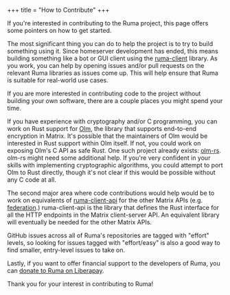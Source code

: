 +++
title = "How to Contribute"
+++

If you're interested in contributing to the Ruma project, this page offers some pointers on how to get started.

The most significant thing you can do to help the project is to try to build something using it.
Since homeserver development has ended, this means building something like a bot or GUI client using the [ruma-client](/docs/crates/ruma-client/) library.
As you work, you can help by opening issues and/or pull requests on the relevant Ruma libraries as issues come up.
This will help ensure that Ruma is suitable for real-world use cases.

If you are more interested in contributing code to the project without building your own software, there are a couple places you might spend your time.

If you have experience with cryptography and/or C programming, you can work on Rust support for [Olm](https://gitlab.matrix.org/matrix-org/olm), the library that supports end-to-end encryption in Matrix.
It's possible that the maintainers of Olm would be interested in Rust support within Olm itself.
If not, you could work on exposing Olm's C API as safe Rust.
One such project already exists: [olm-rs](https://crates.io/crates/olm-rs).
olm-rs might need some additional help.
If you're very confident in your skills with implementing cryptographic algorithms, you could attempt to port Olm to Rust directly, though it's not clear if this would be possible without any C code at all.

The second major area where code contributions would help would be to work on equivalents of [ruma-client-api](/docs/crates/ruma-client-api/) for the other Matrix APIs (e.g. [federation](https://matrix.org/docs/spec/server_server/latest).)
ruma-client-api is the library that defines the Rust interface for all the HTTP endpoints in the Matrix client-server API.
An equivalent library will eventually be needed for the other Matrix APIs.

GitHub issues across all of Ruma's repositories are tagged with "effort" levels, so looking for issues tagged with "effort/easy" is also a good way to find smaller, entry-level issues to take on.

Lastly, if you want to offer financial support to the developers of Ruma, you can [donate to Ruma on Liberapay](https://liberapay.com/ruma/).

Thank you for your interest in contributing to Ruma!

